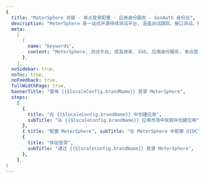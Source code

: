 ```yaml
---
{
  title: "MaterSphere 对接 - 单点登录配置 - 应用身份服务 - GenAuth 身份云",
  description: "MeterSphere 是一站式开源持续测试平台, 涵盖测试跟踪、接口测试、性能测试、 团队协作等功能，全面兼容 JMeter、Postman、Swagger 等开源、主流标准，有效助力开发和测试团队充分利用云弹性进行高度可扩展的自动化测试，加速高质量的软件交付，推动中国测试行业整体效率的提升。",
  meta:
    [
      {
        name: "keywords",
        content: "MeterSphere, 测试平台, 提高效率, SSO, 应用身份服务, 单点登录配置, Authing身份云",
      },
    ],
  noSidebar: true,
  noToc: true,
  noFeedback: true,
  fullWidthPage: true,
  bannerTitle: "使用 {{$localeConfig.brandName}} 登录 MeterSphere",
  steps:
    [
      {
        title: "在 {{$localeConfig.brandName}} 中创建应用",
        subTitle: "从 {{$localeConfig.brandName}} 应用市场中获取并创建应用",
      },
      { title: "配置 MeterSphere", subTitle: "在 MeterSphere 中配置 OIDC" },
      {
        title: "体验登录",
        subTitle: "通过 {{$localeConfig.brandName}} 登录 MeterSphere",
      },
    ],
}
---
```


<IntegrationDetail/>
